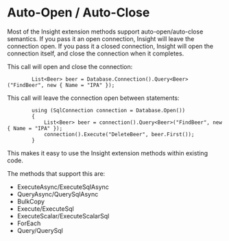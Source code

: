 # Auto-Open / Auto-Close #

Most of the Insight extension methods support auto-open/auto-close semantics. If you pass it an open connection, Insight will leave the connection open. If you pass it a closed connection, Insight will open the connection itself, and close the connection when it completes.

This call will open and close the connection:

			List<Beer> beer = Database.Connection().Query<Beer>("FindBeer", new { Name = "IPA" });

This call will leave the connection open between statements:

			using (SqlConnection connection = Database.Open())
			{
				List<Beer> beer = connection().Query<Beer>("FindBeer", new { Name = "IPA" });
				connection().Execute("DeleteBeer", beer.First());
			}

This makes it easy to use the Insight extension methods within existing code.

The methods that support this are:

* ExecuteAsync/ExecuteSqlAsync
* QueryAsync/QuerySqlAsync
* BulkCopy
* Execute/ExecuteSql
* ExecuteScalar/ExecuteScalarSql
* ForEach
* Query/QuerySql